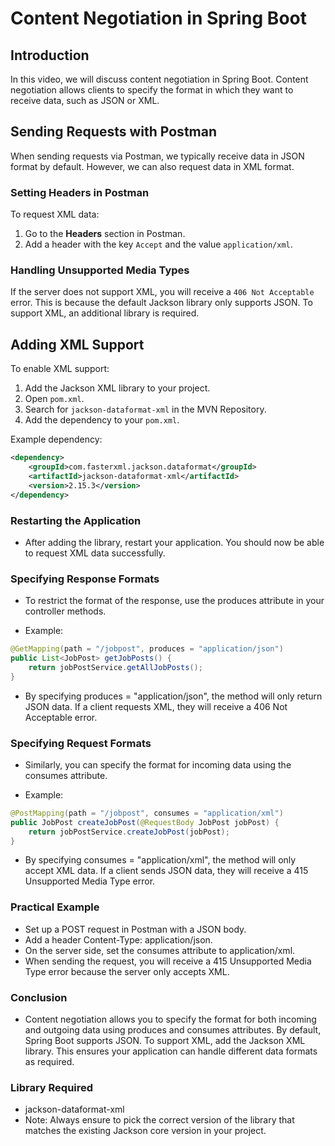 # Content Negotiation in Spring Boot

## Introduction

In this video, we will discuss content negotiation in Spring Boot. Content negotiation allows clients to specify the format in which they want to receive data, such as JSON or XML.

## Sending Requests with Postman

When sending requests via Postman, we typically receive data in JSON format by default. However, we can also request data in XML format.

### Setting Headers in Postman

To request XML data:

1. Go to the **Headers** section in Postman.
2. Add a header with the key `Accept` and the value `application/xml`.

### Handling Unsupported Media Types

If the server does not support XML, you will receive a `406 Not Acceptable` error. This is because the default Jackson library only supports JSON. To support XML, an additional library is required.

## Adding XML Support

To enable XML support:

1. Add the Jackson XML library to your project.
2. Open `pom.xml`.
3. Search for `jackson-dataformat-xml` in the MVN Repository.
4. Add the dependency to your `pom.xml`.

Example dependency:

```xml
<dependency>
    <groupId>com.fasterxml.jackson.dataformat</groupId>
    <artifactId>jackson-dataformat-xml</artifactId>
    <version>2.15.3</version>
</dependency>
```

### Restarting the Application

- After adding the library, restart your application. You should now be able to request XML data successfully.

### Specifying Response Formats

- To restrict the format of the response, use the produces attribute in your controller methods.

- Example:

```java
@GetMapping(path = "/jobpost", produces = "application/json")
public List<JobPost> getJobPosts() {
    return jobPostService.getAllJobPosts();
}
```

- By specifying produces = "application/json", the method will only return JSON data. If a client requests XML, they will receive a 406 Not Acceptable error.

### Specifying Request Formats

- Similarly, you can specify the format for incoming data using the consumes attribute.

- Example:

```java
@PostMapping(path = "/jobpost", consumes = "application/xml")
public JobPost createJobPost(@RequestBody JobPost jobPost) {
    return jobPostService.createJobPost(jobPost);
}
```

- By specifying consumes = "application/xml", the method will only accept XML data. If a client sends JSON data, they will receive a 415 Unsupported Media Type error.

### Practical Example

- Set up a POST request in Postman with a JSON body.
- Add a header Content-Type: application/json.
- On the server side, set the consumes attribute to application/xml.
- When sending the request, you will receive a 415 Unsupported Media Type error because the server only accepts XML.

### Conclusion

- Content negotiation allows you to specify the format for both incoming and outgoing data using produces and consumes attributes. By default, Spring Boot supports JSON. To support XML, add the Jackson XML library. This ensures your application can handle different data formats as required.

### Library Required

- jackson-dataformat-xml
- Note: Always ensure to pick the correct version of the library that matches the existing Jackson core version in your project.
